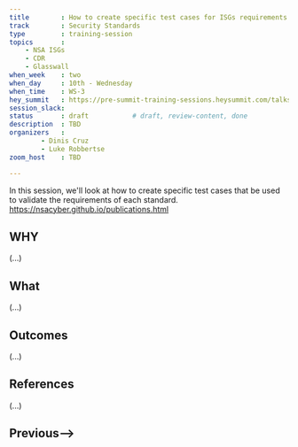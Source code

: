 ```yaml
---
title        : How to create specific test cases for ISGs requirements
track        : Security Standards
type         : training-session
topics       :
    - NSA ISGs
    - CDR
    - Glasswall
when_week    : two
when_day     : 10th - Wednesday
when_time    : WS-3
hey_summit   : https://pre-summit-training-sessions.heysummit.com/talks/isgs-how-to-create-specfic-test-cases-for-its-requirements-5pm-bst
session_slack: 
status       : draft           # draft, review-content, done
description  : TBD
organizers   : 
        - Dinis Cruz
        - Luke Robbertse
zoom_host    : TBD

---
```


In this session, we'll look at how to create specific test cases that be used to validate the requirements of each standard.
https://nsacyber.github.io/publications.html  

## WHY

(...)

## What

(...)

## Outcomes

(...)

## References

(...)


## Previous-->
